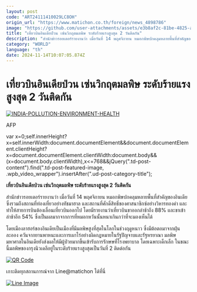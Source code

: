 ```yaml
---
layout: post
code: "ART24111410029LC8OH"
origin_url: "https://www.matichon.co.th/foreign/news_4898786"
image: "https://github.com/user-attachments/assets/e3b8af2c-81be-4825-a25f-94ebb92dc16a"
title: "เที่ยวบินอินเดียป่วน เซ่นวิกฤตมลพิษ ระดับร้ายแรงสูงสุด 2 วันติดกัน"
description: "สำนักข่าวรอยเตอร์รายงานว่า เมื่อวันที่ 14 พฤศจิกายน หมอกพิษปกคลุมหลายพื้นที่สำคัญของอินเดีย ซึ่งรวมถึงสถานที่ท่องเที่ยวอย่างทัชมาฮาล และสถานที่ศักดิ์สิทธิ์ของศาสนาซิกซ์อย่างวิหารทองคำ และทำให้สายการบินต้องเลื่อนเที่ยวบินออกไป โดยมีรายงานว่าเที่ยวบินขาออกล่าช้าถึง 88% และขาเข้าล่าช้าอีก 54% ซึ่งเป็นผลมากจากการที่หมอกหวันนั้นหนาเกินกว่าที่จะมองเห็นได้"
category: "WORLD"
language: "th"
date: 2024-11-14T10:07:05.874Z
---
```


# เที่ยวบินอินเดียป่วน เซ่นวิกฤตมลพิษ ระดับร้ายแรงสูงสุด 2 วันติดกัน

[![](https://www.matichon.co.th/wp-content/uploads/2024/11/728-180.jpg "INDIA-POLLUTION-ENVIRONMENT-HEALTH")](https://www.matichon.co.th/wp-content/uploads/2024/11/728-180.jpg)

AFP

var x=0;self.innerHeight?x=self.innerWidth:document.documentElement&&document.documentElement.clientHeight?x=document.documentElement.clientWidth:document.body&&(x=document.body.clientWidth),x<=768&&jQuery(".td-post-content").find(".td-post-featured-image, .wpb\_video\_wrapper").insertAfter(".ud-post-category-title");

**เที่ยวบินอินเดียป่วน เซ่นวิกฤตมลพิษ ระดับร้ายแรงสูงสุด 2 วันติดกัน**

สำนักข่าวรอยเตอร์รายงานว่า เมื่อวันที่ 14 พฤศจิกายน หมอกพิษปกคลุมหลายพื้นที่สำคัญของอินเดีย ซึ่งรวมถึงสถานที่ท่องเที่ยวอย่างทัชมาฮาล และสถานที่ศักดิ์สิทธิ์ของศาสนาซิกซ์อย่างวิหารทองคำ และทำให้สายการบินต้องเลื่อนเที่ยวบินออกไป โดยมีรายงานว่าเที่ยวบินขาออกล่าช้าถึง 88% และขาเข้าล่าช้าอีก 54% ซึ่งเป็นผลมากจากการที่หมอกหวันนั้นหนาเกินกว่าที่จะมองเห็นได้

โดยเมืองลาฮอร์ของอินเดียเป็นเมืองที่มีมลพิษสูงที่สุดในโลกในช่วงฤดูหนาว ซึ่งมีต้อตอมาจากฝุ่นละออง ควันจากยานพาหนะและการเผาไร่อย่างผิดกฎหมายในรัฐปัญจาบและรัฐหรยาณา มลพิษมหาศาลในอินเดียยังส่งผลให้มีผู้ป่วยมากขึ้นเข้ารับการรักษษที่โรงพยาบาล โดยเฉพาะเด็กเล็ก ในขณะนี้มลพิษของกรุงนิวเดลีอยู่ในระดับร้ายแรงสูงสุดเป็นวันที่ 2 ติดต่อกัน

[![QR Code](https://www.matichon.co.th/wp-content/uploads/2023/07/wob1371z.jpg)](https://lin.ee/ht0nDxX)

เกาะติดทุกสถานการณ์จาก Line@matichon ได้ที่นี่

[![Line Image](https://www.matichon.co.th/wp-content/uploads/2023/07/th.png)](https://lin.ee/ht0nDxX)